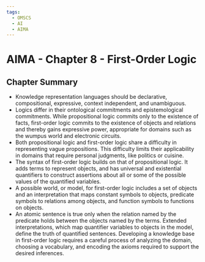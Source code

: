 ```yaml
---
tags:
  - OMSCS
  - AI
  - AIMA
---
```

# AIMA - Chapter 8 - First-Order Logic

## Chapter Summary

- Knowledge representation languages should be declarative, compositional, expressive, context independent, and unambiguous.  
- Logics differ in their ontological commitments and epistemological commitments. While propositional logic commits only to the existence of facts, first-order logic commits to the existence of objects and relations and thereby gains expressive power, appropriate for domains such as the wumpus world and electronic circuits.
- Both propositional logic and first-order logic share a difficulty in representing vague propositions. This difficulty limits their applicability in domains that require personal judgments, like politics or cuisine.  
- The syntax of first-order logic builds on that of propositional logic. It adds terms to represent objects, and has universal and existential quantifiers to construct assertions about all or some of the possible values of the quantified variables.
- A possible world, or model, for first-order logic includes a set of objects and an interpretation that maps constant symbols to objects, predicate symbols to relations among objects, and function symbols to functions on objects.  
- An atomic sentence is true only when the relation named by the predicate holds between the objects named by the terms. Extended interpretations, which map quantifier variables to objects in the model, define the truth of quantified sentences. Developing a knowledge base in first-order logic requires a careful process of analyzing the domain, choosing a vocabulary, and encoding the axioms required to support the desired inferences.